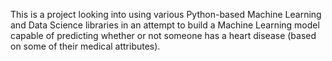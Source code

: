 This is a project looking into using various Python-based Machine Learning and Data Science libraries in an attempt to build a Machine Learning model capable of predicting whether or not someone has a heart disease (based on some of their medical attributes).
